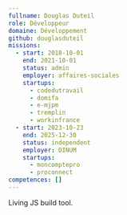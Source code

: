 ```yaml
---
fullname: Douglas Duteil
role: Développeur
domaine: Développement
github: douglasduteil
missions:
  - start: 2018-10-01
    end: 2021-10-01
    status: admin
    employer: affaires-sociales
    startups:
      - codedutravail
      - domifa
      - e-mjpm
      - tremplin
      - workinfrance
  - start: 2023-10-23
    end: 2025-12-30
    status: independent
    employer: DINUM
    startups:
      - moncomptepro
      - proconnect
competences: []
---
```

Living JS build tool.
